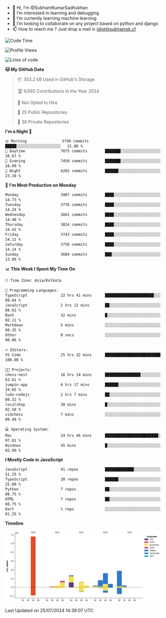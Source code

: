- 👋 Hi, I’m @SubhamKumarSadhukhan
- 👀 I’m interested in learning and debugging
- 🌱 I’m currently learning machine learning
- 💞️ I’m looking to collaborate on any project based on python and django
- 📫 How to reach me ?
      Just drop a mail in idiot@subhamsk.cf

<!---
SubhamKumarSadhukhan/SubhamKumarSadhukhan is a ✨ special ✨ repository because its `README.md` (this file) appears on your GitHub profile.
You can click the Preview link to take a look at your changes.
--->


<!--START_SECTION:waka-->
![Code Time](http://img.shields.io/badge/Code%20Time-2%2C350%20hrs%2034%20mins-blue)

![Profile Views](http://img.shields.io/badge/Profile%20Views-1-blue)

![Lines of code](https://img.shields.io/badge/From%20Hello%20World%20I%27ve%20Written-2.8%20million%20lines%20of%20code-blue)

**🐱 My GitHub Data** 

> 📦 353.2 kB Used in GitHub's Storage 
 > 
> 🏆 9,692 Contributions in the Year 2024
 > 
> 🚫 Not Opted to Hire
 > 
> 📜 25 Public Repositories 
 > 
> 🔑 38 Private Repositories 
 > 
**I'm a Night 🦉** 

```text
🌞 Morning                5798 commits        █████░░░░░░░░░░░░░░░░░░░░   21.86 % 
🌆 Daytime                7075 commits        ███████░░░░░░░░░░░░░░░░░░   26.67 % 
🌃 Evening                7450 commits        ███████░░░░░░░░░░░░░░░░░░   28.09 % 
🌙 Night                  6202 commits        ██████░░░░░░░░░░░░░░░░░░░   23.38 % 
```
📅 **I'm Most Productive on Monday** 

```text
Monday                   3907 commits        ████░░░░░░░░░░░░░░░░░░░░░   14.73 % 
Tuesday                  3776 commits        ████░░░░░░░░░░░░░░░░░░░░░   14.24 % 
Wednesday                3841 commits        ████░░░░░░░░░░░░░░░░░░░░░   14.48 % 
Thursday                 3824 commits        ████░░░░░░░░░░░░░░░░░░░░░   14.42 % 
Friday                   3743 commits        ████░░░░░░░░░░░░░░░░░░░░░   14.11 % 
Saturday                 3750 commits        ████░░░░░░░░░░░░░░░░░░░░░   14.14 % 
Sunday                   3684 commits        ███░░░░░░░░░░░░░░░░░░░░░░   13.89 % 
```


📊 **This Week I Spent My Time On** 

```text
🕑︎ Time Zone: Asia/Kolkata

💬 Programming Languages: 
TypeScript               22 hrs 41 mins      ██████████████████████░░░   88.84 % 
JavaScript               2 hrs 12 mins       ██░░░░░░░░░░░░░░░░░░░░░░░   08.62 % 
Bash                     32 mins             █░░░░░░░░░░░░░░░░░░░░░░░░   02.11 % 
Markdown                 5 mins              ░░░░░░░░░░░░░░░░░░░░░░░░░   00.35 % 
Other                    0 secs              ░░░░░░░░░░░░░░░░░░░░░░░░░   00.06 % 

🔥 Editors: 
VS Code                  25 hrs 32 mins      █████████████████████████   100.00 % 

🐱‍💻 Projects: 
chess-nest               16 hrs 14 mins      ████████████████░░░░░░░░░   63.61 % 
jumpin-app               6 hrs 17 mins       ██████░░░░░░░░░░░░░░░░░░░   24.65 % 
ludo-nodejs              2 hrs 7 mins        ██░░░░░░░░░░░░░░░░░░░░░░░   08.32 % 
localshop                38 mins             █░░░░░░░░░░░░░░░░░░░░░░░░   02.50 % 
vidchess                 7 mins              ░░░░░░░░░░░░░░░░░░░░░░░░░   00.49 % 

💻 Operating System: 
Mac                      24 hrs 46 mins      ████████████████████████░   97.01 % 
Windows                  45 mins             █░░░░░░░░░░░░░░░░░░░░░░░░   02.99 % 
```

**I Mostly Code in JavaScript** 

```text
JavaScript               41 repos            █████████████░░░░░░░░░░░░   51.25 % 
TypeScript               20 repos            ██████░░░░░░░░░░░░░░░░░░░   25.00 % 
Python                   7 repos             ██░░░░░░░░░░░░░░░░░░░░░░░   08.75 % 
HTML                     7 repos             ██░░░░░░░░░░░░░░░░░░░░░░░   08.75 % 
Dart                     1 repo              ░░░░░░░░░░░░░░░░░░░░░░░░░   01.25 % 
```



**Timeline**

![Lines of Code chart](https://raw.githubusercontent.com/SubhamKumarSadhukhan/SubhamKumarSadhukhan/main/assets/bar_graph.png)


 Last Updated on 25/07/2024 14:39:07 UTC
<!--END_SECTION:waka-->
